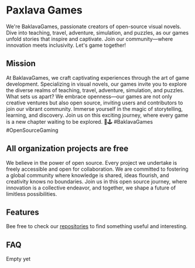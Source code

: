 # Paxlava Games

We're BaklavaGames, passionate creators of open-source visual novels. Dive into teaching, travel, adventure, simulation, 
and puzzles, as our games unfold stories that inspire and captivate. Join our community—where innovation meets inclusivity.
Let's game together!

## Mission

At BaklavaGames, we craft captivating experiences through the art of game development. 
Specializing in visual novels, our games invite you to explore the diverse realms of teaching,
travel, adventure, simulation, and puzzles. 
What sets us apart? We embrace openness—our games are not only creative ventures but also open source, 
inviting users and contributors to join our vibrant community. Immerse yourself in the magic of storytelling, 
learning, and discovery. Join us on this exciting journey, where every game is a new chapter waiting to be explored.
🌟🕹️ #BaklavaGames #OpenSourceGaming

## All organization projects are free

We believe in the power of open source. Every project we undertake is freely accessible and open for collaboration. 
We are committed to fostering a global community where knowledge is shared, ideas flourish, and creativity knows no boundaries. 
Join us in this open source journey, where innovation is a collective endeavor, and together, we shape a future of limitless 
possibilities.

## Features

Bee free to check our [repositories](https://github.com/orgs/PaxlavaGames/repositories) to find something useful 
and interesting.

## FAQ

Empty yet


